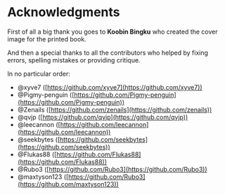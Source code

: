# Acknowledgments

First of all a big thank you goes to **Koobin Bingku** who created the cover image for the printed book.

And then a special thanks to all the contributors who helped by fixing errors, spelling mistakes or providing critique.

In no particular order:

- @xyve7 ([https://github.com/xyve7](https://github.com/xyve7))
- @Pigmy-penguin ([https://github.com/Pigmy-penguin](https://github.com/Pigmy-penguin))
- @Zenails ([https://github.com/zenails](https://github.com/zenails))
- @qvjp ([https://github.com/qvjp](https://github.com/qvjp))
- @leecannon ([https://github.com/leecannon](https://github.com/leecannon))
- @seekbytes ([https://github.com/seekbytes](https://github.com/seekbytes))
- @Flukas88 ([https://github.com/Flukas88](https://github.com/Flukas88))
- @Rubo3 ([https://github.com/Rubo3](https://github.com/Rubo3))
- @maxtyson123 ([https://github.com/Rubo3](https://github.com/maxtyson123))

